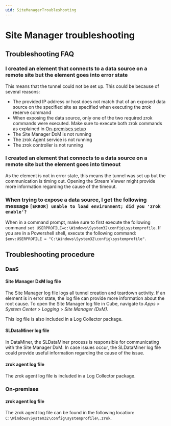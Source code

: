 ```yaml
---
uid: SiteManagerTroubleshooting
---
```


# Site Manager troubleshooting

## Troubleshooting FAQ

### I created an element that connects to a data source on a remote site but the element goes into error state

This means that the tunnel could not be set up. This could be because of several reasons:

- The provided IP address or host does not match that of an exposed data source on the specified site as specified when executing the zrok reserve command
- When exposing the data source, only one of the two required zrok commands were executed. Make sure to execute both zrok commands as explained in [On-premises setup](xref:SiteManagerGettingStarted#on-premises-setup)
- The Site Manager DxM is not running
- The zrok Agent service is not running
- The zrok controller is not running

### I created an element that connects to a data source on a remote site but the element goes into timeout

As the element is not in error state, this means the tunnel was set up but the communication is timing out.
Opening the Stream Viewer might provide more information regarding the cause of the timeout.

### When trying to expose a data source, I get the following message `[ERROR] unable to load environment; did you 'zrok enable'?`

When in a command prompt, make sure to first execute the following command `set USERPROFILE=c:\Windows\System32\config\systemprofile`.
If you are in a Powershell shell, execute the following command: `$env:USERPROFILE = "C:\Windows\System32\config\systemprofile"`.

## Troubleshooting procedure

### DaaS

#### Site Manager DxM log file

The Site Manager log file logs all tunnel creation and teardown activity.
If an element is in error state, the log file can provide more information about the root cause.
To open the Site Manager log file in Cube, navigate to *Apps* > *System Center* > *Logging* > *Site Manager (DxM)*.

This log file is also included in a Log Collector package.

#### SLDataMiner log file

In DataMiner, the SLDataMiner process is responsible for communicating with the Site Manager DxM.
In case issues occur, the SLDataMiner log file could provide useful information regarding the cause of the issue.

#### zrok agent log file

The zrok agent log file is included in a Log Collector package.

### On-premises

#### zrok agent log file

The zrok agent log file can be found in the following location: `C:\Windows\System32\config\systemprofile\.zrok`.
